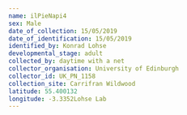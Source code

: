```yaml
---
name: ilPieNapi4
sex: Male
date_of_collection: 15/05/2019
date_of_identification: 15/05/2019
identified_by: Konrad Lohse
developmental_stage: adult
collected_by: daytime with a net
collector_organisation: University of Edinburgh
collector_id: UK_PN_1158
collection_site: Carrifran Wildwood
latitude: 55.400132
longitude: -3.3352Lohse Lab
---
```

